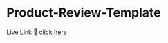 # Product-Review-Template

Live Link 🥳 [click here](https://faisalantu.github.io/Product-Review-Template/index.html)